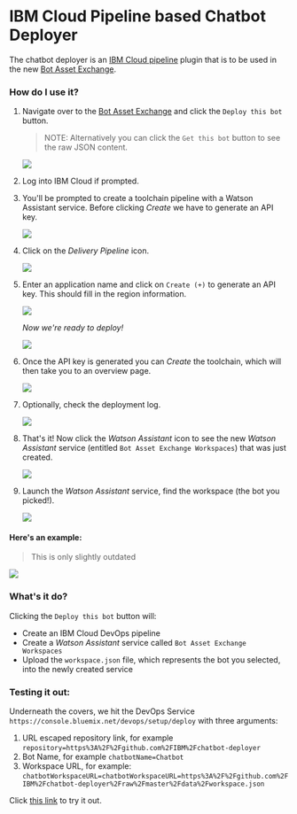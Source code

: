 # IBM Cloud Pipeline based Chatbot Deployer

The chatbot deployer is an [IBM Cloud pipeline](https://console.bluemix.net/docs/services/ContinuousDelivery/pipeline_working.html#pipeline-working) plugin that is to be used in the new [Bot Asset Exchange](https://developer.ibm.com/code/exchanges/bots/).

### How do I use it?

1. Navigate over to the [Bot Asset Exchange](https://developer.ibm.com/code/exchanges/bots/) and click the `Deploy this bot` button.

   > NOTE: Alternatively you can click the `Get this bot` button to see the raw JSON content.

   ![](images/get-bot.png)

2. Log into IBM Cloud if prompted.

3. You'll be prompted to create a toolchain pipeline with a Watson Assistant service. Before clicking _Create_ we have to generate an API key.

   ![](images/initial-load.png)

4. Click on the _Delivery Pipeline_ icon.

   ![](images/missing-key.png)

5. Enter an application name and click on `Create (+)` to generate an API key. This should fill in the region information.

   ![](images/apikey.png)

   _Now we're ready to deploy!_

   ![](images/ready-to-deploy.png)

6. Once the API key is generated you can _Create_ the toolchain, which will then take you to an overview page.

   ![](images/configured.png)

7. Optionally, check the deployment log.

   ![](images/deploy-log.png)

8. That's it! Now click the _Watson Assistant_ icon to see the new _Watson Assistant_ service (entitled `Bot Asset Exchange Workspaces`) that was just created.

   ![](images/assistant-credentials.png)

9. Launch the _Watson Assistant_ service, find the workspace (the bot you picked!).

   ![](images/workspaces.png)

#### Here's an example:

> This is only slightly outdated

![](images/launch.gif)

### What's it do?

Clicking the `Deploy this bot` button will:

* Create an IBM Cloud DevOps pipeline
* Create a _Watson Assistant_ service called `Bot Asset Exchange Workspaces`
* Upload the `workspace.json` file, which represents the bot you selected, into the newly created service

### Testing it out:

Underneath the covers, we hit the DevOps Service ``https://console.bluemix.net/devops/setup/deploy`` with three arguments:

1. URL escaped repository link, for example ``repository=https%3A%2F%2Fgithub.com%2FIBM%2Fchatbot-deployer``
2. Bot Name, for example ``chatbotName=Chatbot``
3. Workspace URL, for example: ``chatbotWorkspaceURL=chatbotWorkspaceURL=https%3A%2F%2Fgithub.com%2FIBM%2Fchatbot-deployer%2Fraw%2Fmaster%2Fdata%2Fworkspace.json``

Click [this link](https://console.bluemix.net/devops/setup/deploy?repository=https%3A%2F%2Fgithub.com%2FIBM%2Fchatbot-deployer&chatbotName=Chatbot&chatbotWorkspaceURL=https%3A%2F%2Fgithub.com%2FIBM%2Fchatbot-deployer%2Fraw%2Fmaster%2Fdata%2Fworkspace.json) to try it out.
